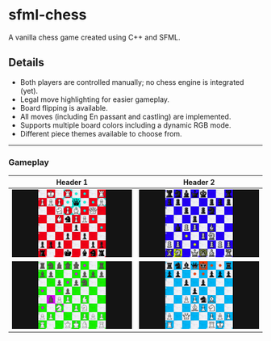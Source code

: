 # sfml-chess
A vanilla chess game created using C++ and SFML.

## Details

- Both players are controlled manually; no chess engine is integrated (yet).
- Legal move highlighting for easier gameplay.
- Board flipping is available.
- All moves (including En passant and castling) are implemented.
- Supports multiple board colors including a dynamic RGB mode.
- Different piece themes available to choose from.

---

### Gameplay

Header 1 | Header 2
:-------------------------:|:-------------------------:
![Gameplay 1](https://github.com/Attaulhaleem/sfml-chess/blob/main/docs/gameplay_1.png)  |  ![Gameplay 2](https://github.com/Attaulhaleem/sfml-chess/blob/main/docs/gameplay_2.png)
![Gameplay 3](https://github.com/Attaulhaleem/sfml-chess/blob/main/docs/gameplay_3.png)  |  ![Gameplay 4](https://github.com/Attaulhaleem/sfml-chess/blob/main/docs/gameplay_4.png)
